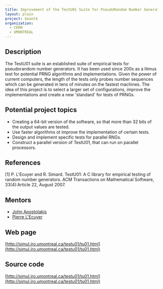 ```yaml
---
title: Improvement of the TestU01 Suite for PseudoRandom Number Generation
layout: plain
project: Geant4
organization:
  - CERN
  - UMONTREAL
---
```


## Description
The TestU01 suite is an established suite of empirical tests for pseudorandom number generators. It has been used since 200x as a litmus test for potential PRNG algorithms and implementations.  Given the power of current computers, the length of the tests only probes number sequences which can be generated in tens of minutes on the fastest machines. The idea of this project is to select a larger set of configurations, improve the implementations and create a new 'standard' for tests of PRNGs.

## Potential project topics 
 * Creating a 64-bit version of the software, so that more than 32 bits of the output values are tested.
 * Use faster algorithms ot improve the implementation of certain tests.
 * Design and implement specific tests for parallel RNGs.
 * Construct a parallel version of TestU01, that can run on parallel  processors.

## References
[1] P. L'Ecuyer and R. Simard. TestU01: A C library for empirical  testing of random number 
generators. ACM Transactions on Mathematical Software, 33(4):Article 22,  August 2007. 

## Mentors 
 * [John Apostolakis](mailto:sft-gsoc@cern.ch)
 * [Pierre L'Ecuyer](mailto:sft-gsoc@cern.ch)
 
## Web page
[http://simul.iro.umontreal.ca/testu01/tu01.html](http://simul.iro.umontreal.ca/testu01/tu01.html)

## Source code 
[http://simul.iro.umontreal.ca/testu01/tu01.html](http://simul.iro.umontreal.ca/testu01/tu01.html)
